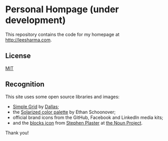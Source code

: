 # Personal Hompage (under development)
This repository contains the code for my homepage at http://leesharma.com.

## License

[MIT](http://opensource.org/licenses/MIT)

## Recognition

This site uses some open source libraries and images: 
- [Simple Grid](http://thisisdallas.github.io/Simple-Grid/) by [Dallas](https://github.com/ThisIsDallas); 
- the [Solarized color palette](http://ethanschoonover.com/solarized) by Ethan Schoonover; 
- official brand icons from the GitHub, Facebook and LinkedIn media kits; 
- and the [blocks icon](https://thenounproject.com/term/build/83813/) from [Stephen Plaster](https://thenounproject.com/Stephen_Plaster/) at [the Noun Project](https://thenounproject.com/).

Thank you!